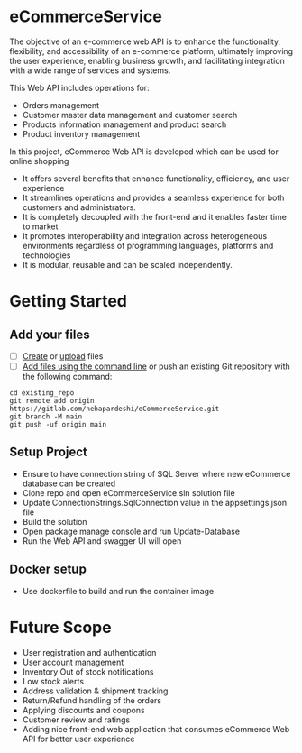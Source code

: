 # eCommerceService
The objective of an e-commerce web API is to enhance the functionality, flexibility, and accessibility of an e-commerce platform, ultimately improving the user experience, enabling business growth, and facilitating integration with a wide range of services and systems.

This Web API includes operations for:
- Orders management
- Customer master data management and customer search
- Products information management and product search
- Product inventory management

In this project, eCommerce Web API is developed which can be used for online shopping
- It offers several benefits that enhance functionality, efficiency, and user experience
- It streamlines operations and provides a seamless experience for both customers and administrators.
- It is completely decoupled with the front-end and it enables faster time to market
- It promotes interoperability and integration across heterogeneous environments regardless of programming languages, platforms and technologies
- It is modular, reusable and can be scaled independently.

# Getting Started
## Add your files

- [ ] [Create](https://docs.gitlab.com/ee/user/project/repository/web_editor.html#create-a-file) or [upload](https://docs.gitlab.com/ee/user/project/repository/web_editor.html#upload-a-file) files
- [ ] [Add files using the command line](https://docs.gitlab.com/ee/gitlab-basics/add-file.html#add-a-file-using-the-command-line) or push an existing Git repository with the following command:

```
cd existing_repo
git remote add origin https://gitlab.com/nehapardeshi/eCommerceService.git
git branch -M main
git push -uf origin main
```

## Setup Project
- Ensure to have connection string of SQL Server where new eCommerce database can be created
- Clone repo and open eCommerceService.sln solution file
- Update ConnectionStrings.SqlConnection value in the appsettings.json file
- Build the solution
- Open package manage console and run Update-Database
- Run the Web API and swagger UI will open

## Docker setup
- Use dockerfile to build and run the container image

# Future Scope
- User registration and authentication
- User account management
- Inventory Out of stock notifications
- Low stock alerts
- Address validation & shipment tracking
- Return/Refund handling of the orders
- Applying discounts and coupons
- Customer review and ratings
- Adding nice front-end web application that consumes eCommerce Web API for better user experience